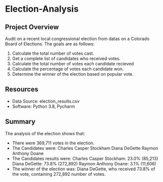 # Election-Analysis

## Project Overview
  Audit on a recent local congressional election from datas on a Colorado Board of Elections. The goals
  are as follows:
  1. Calculate the total number of votes cast.
  2. Get a complete list of candidates who received votes.
  3. Calculate the total number of votes each candidate recieved
  4. Calculate the percentage of votes each candidate won.
  5. Determine the winner of the election based on popular vote.
  
## Resources
  - Data Source: election_results.csv
  - Software: Python 3.8, Pycharm
  
## Summary
  The analysis of the election shows that:
  - There were 369,711 votes in the election. 
  - The Candidates were:
      Charles Casper Stockham
      Diana DeGette
      Raymon Anthony Doane
  - The Candidates results were:
      Charles Casper Stockham: 23.0% (85,213)
      Diana DeGette: 73.8% (272,892)
      Raymon Anthony Doane: 3.1% (11,606)
  - The winner of the election was:
      Diana DeGette, who received 73.8% of the vote, containing 272,892 number of votes.
